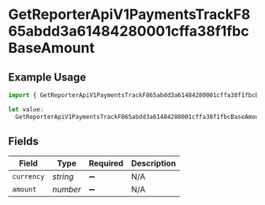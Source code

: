 # GetReporterApiV1PaymentsTrackF865abdd3a61484280001cffa38f1fbcBaseAmount

## Example Usage

```typescript
import { GetReporterApiV1PaymentsTrackF865abdd3a61484280001cffa38f1fbcBaseAmount } from "@dhaba/safepay-ts/models/operations";

let value:
  GetReporterApiV1PaymentsTrackF865abdd3a61484280001cffa38f1fbcBaseAmount = {};
```

## Fields

| Field              | Type               | Required           | Description        |
| ------------------ | ------------------ | ------------------ | ------------------ |
| `currency`         | *string*           | :heavy_minus_sign: | N/A                |
| `amount`           | *number*           | :heavy_minus_sign: | N/A                |